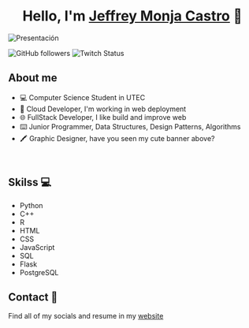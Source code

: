 <div align="center">
<h1 align="center">Hello, I'm <a href="https://beacons.ai/jeffrey_amc">Jeffrey Monja Castro</a> 👋</h1>
</div>
<img src="https://i.imgur.com/IauawwN.png" alt="Presentación">

![GitHub followers](https://img.shields.io/github/followers/jeffreymonjacastro?style=social)
![Twitch Status](https://img.shields.io/twitch/status/jeffrey_amc)

## About me
- 💻 Computer Science Student in UTEC
- 🚀 Cloud Developer, I'm working in web deployment
- 🌐 FullStack Developer, I like build and improve web
- ⌨️ Junior Programmer, Data Structures, Design Patterns, Algorithms
- 🖍️ Graphic Designer, have you seen my cute banner above?
<br>

## Skilss 💻

- Python
- C++
- R
- HTML
- CSS
- JavaScript
- SQL
- Flask
- PostgreSQL

## Contact 📲

Find all of my socials and resume in my [website](https://beacons.ai/jeffrey_amc)
